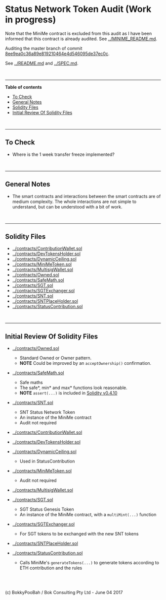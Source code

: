 # Status Network Token Audit (Work in progress)

Note that the MiniMe contract is excluded from this audit as I have been informed that this contract is already audited. See [../MINIME_README.md](../MINIME_README.md).

Auditing the master branch of commit [8ee9ea0c36a89e819210464e4d546095de37ec0c](https://github.com/status-im/status-network-token/commit/8ee9ea0c36a89e819210464e4d546095de37ec0c).

See [../README.md](../README.md) and [../SPEC.md](../SPEC.md).

<br />

<hr />

**Table of contents**

* [To Check](#to-check)
* [General Notes](#general-notes)
* [Solidity Files](#solidity-files)
* [Initial Review Of Solidity Files](#initial-review-of-solidity-files)

<br />

<hr />

## To Check

* Where is the 1 week transfer freeze implemented?

<br />

<hr />

## General Notes

* The smart contracts and interactions between the smart contracts are of medium complexity. The whole interactions are not simple to understand, but can be understood with a bit of work.

<br />

<hr />

## Solidity Files
* [../contracts/ContributionWallet.sol](../contracts/ContributionWallet.sol)
* [../contracts/DevTokensHolder.sol](../contracts/DevTokensHolder.sol)
* [../contracts/DynamicCeiling.sol](../contracts/DynamicCeiling.sol)
* [../contracts/MiniMeToken.sol](../contracts/MiniMeToken.sol)
* [../contracts/MultisigWallet.sol](../contracts/MultisigWallet.sol)
* [../contracts/Owned.sol](../contracts/Owned.sol)
* [../contracts/SafeMath.sol](../contracts/SafeMath.sol)
* [../contracts/SGT.sol](../contracts/SGT.sol)
* [../contracts/SGTExchanger.sol](../contracts/SGTExchanger.sol)
* [../contracts/SNT.sol](../contracts/SNT.sol)
* [../contracts/SNTPlaceHolder.sol](../contracts/SNTPlaceHolder.sol)
* [../contracts/StatusContribution.sol](../contracts/StatusContribution.sol)

<br />

<hr />

## Initial Review Of Solidity Files

* [../contracts/Owned.sol](../contracts/Owned.sol)
  * Standard Owned or Owner pattern.
  * **NOTE** Could be improved by an `acceptOwnership()` confirmation.

* [../contracts/SafeMath.sol](../contracts/SafeMath.sol)
  * Safe maths
  * The safe*, min* and max* functions look reasonable.
  * **NOTE** `assert(...)` is included in [Solidity v0.4.10](https://github.com/ethereum/solidity/releases/tag/v0.4.10)

* [../contracts/SNT.sol](../contracts/SNT.sol)
  * SNT Status Network Token
  * An instance of the MiniMe contract
  * Audit not required

* [../contracts/ContributionWallet.sol](../contracts/ContributionWallet.sol)
* [../contracts/DevTokensHolder.sol](../contracts/DevTokensHolder.sol)
* [../contracts/DynamicCeiling.sol](../contracts/DynamicCeiling.sol)
  * Used in StatusContribution

* [../contracts/MiniMeToken.sol](../contracts/MiniMeToken.sol)
  * Audit not required

* [../contracts/MultisigWallet.sol](../contracts/MultisigWallet.sol)
* [../contracts/SGT.sol](../contracts/SGT.sol)
  * SGT Status Genesis Token
  * An instance of the MiniMe contract, with a `multiMint(...)` function

* [../contracts/SGTExchanger.sol](../contracts/SGTExchanger.sol)
  * For SGT tokens to be exchanged with the new SNT tokens

* [../contracts/SNTPlaceHolder.sol](../contracts/SNTPlaceHolder.sol)

* [../contracts/StatusContribution.sol](../contracts/StatusContribution.sol)
  * Calls MiniMe's `generateTokens(...)` to generate tokens according to ETH contribution and the rules


<br />

<br />

(c) BokkyPooBah / Bok Consulting Pty Ltd - June 04 2017